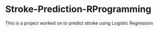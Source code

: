 # Stroke-Prediction-RProgramming
This is a project worked on to predict stroke using Logistic Regression
